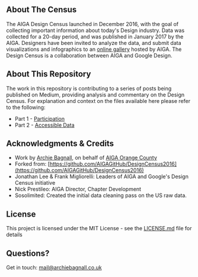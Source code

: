## About The Census

The AIGA Design Census launched in December 2016, with the goal of collecting important information about today's Design industry. Data was collected for a 20-day period, and was published in January 2017 by the AIGA. Designers have been invited to analyze the data, and submit data visualizations and infographics to an [online gallery](http://designcensus.org/#!/gallery/?id=14365) hosted by AIGA. The Design Census is a collaboration between AIGA and Google Design.

## About This Repository

The work in this repository is contributing to a series of posts being published on Medium, providing analysis and commentary on the Design Census. For explanation and context on the files available here please refer to the following:
* Part 1 - [Participation](https://medium.com/@archiebagnall/aiga-design-census-1-b2c38132c8c5)
* Part 2 - [Accessible Data](https://medium.com/@archiebagnall/aiga-design-census-2-45b7afec7030)

## Acknowledgments & Credits

* Work by [Archie Bagnall](http://www.archiebagnall.co.uk), on behalf of [AIGA Orange County](http://orangecounty.aiga.org)
* Forked from: [https://github.com/AIGAGitHub/DesignCensus2016](https://github.com/AIGAGitHub/DesignCensus2016)
* Jonathan Lee & Frank Migliorelli: Leaders of AIGA and Google's Design Census initiative
* Nick Prestileo: AIGA Director, Chapter Development
* Sosolimited: Created the initial data cleaning pass on the US raw data.

## License

This project is licensed under the MIT License - see the [LICENSE.md](LICENSE.md) file for details

## Questions?
Get in touch: [mail@archiebagnall.co.uk](mailto:mail@archiebagnall.co.uk)